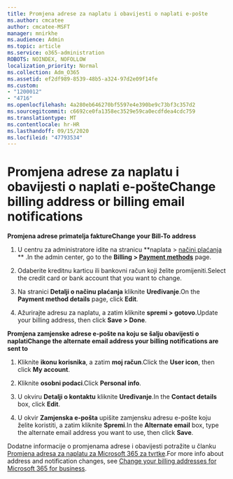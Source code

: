 ```yaml
---
title: Promjena adrese za naplatu i obavijesti o naplati e-pošte
ms.author: cmcatee
author: cmcatee-MSFT
manager: mnirkhe
ms.audience: Admin
ms.topic: article
ms.service: o365-administration
ROBOTS: NOINDEX, NOFOLLOW
localization_priority: Normal
ms.collection: Adm_O365
ms.assetid: ef2df989-8539-48b5-a324-97d2e09f14fe
ms.custom:
- "1200012"
- "4716"
ms.openlocfilehash: 4a280eb646270bf5597e4e390be9c73bf3c357d2
ms.sourcegitcommit: c6692ce0fa1358ec3529e59ca0ecdfdea4cdc759
ms.translationtype: MT
ms.contentlocale: hr-HR
ms.lasthandoff: 09/15/2020
ms.locfileid: "47793534"
---
```

# <a name="change-billing-address-or-billing-email-notifications"></a><span data-ttu-id="44526-102">Promjena adrese za naplatu i obavijesti o naplati e-pošte</span><span class="sxs-lookup"><span data-stu-id="44526-102">Change billing address or billing email notifications</span></span>

<span data-ttu-id="44526-103">**Promjena adrese primatelja fakture**</span><span class="sxs-lookup"><span data-stu-id="44526-103">**Change your Bill-To address**</span></span>

1. <span data-ttu-id="44526-104">U centru za administratore idite na stranicu \*\*naplata > [načini plaćanja](https://go.microsoft.com/fwlink/p/?linkid=2018806) \*\* .</span><span class="sxs-lookup"><span data-stu-id="44526-104">In the admin center, go to the **Billing > [Payment methods](https://go.microsoft.com/fwlink/p/?linkid=2018806)** page.</span></span>

2. <span data-ttu-id="44526-105">Odaberite kreditnu karticu ili bankovni račun koji želite promijeniti.</span><span class="sxs-lookup"><span data-stu-id="44526-105">Select the credit card or bank account that you want to change.</span></span>

3. <span data-ttu-id="44526-106">Na stranici **Detalji o načinu plaćanja** kliknite **Uređivanje**.</span><span class="sxs-lookup"><span data-stu-id="44526-106">On the **Payment method details** page, click **Edit**.</span></span>

4. <span data-ttu-id="44526-107">Ažurirajte adresu za naplatu, a zatim kliknite **spremi > gotovo**.</span><span class="sxs-lookup"><span data-stu-id="44526-107">Update your billing address, then click **Save > Done**.</span></span>

<span data-ttu-id="44526-108">**Promjena zamjenske adrese e-pošte na koju se šalju obavijesti o naplati**</span><span class="sxs-lookup"><span data-stu-id="44526-108">**Change the alternate email address your billing notifications are sent to**</span></span> 

1. <span data-ttu-id="44526-109">Kliknite **ikonu korisnika**, a zatim **moj račun**.</span><span class="sxs-lookup"><span data-stu-id="44526-109">Click the **User icon**, then click **My account**.</span></span>

2. <span data-ttu-id="44526-110">Kliknite **osobni podaci**.</span><span class="sxs-lookup"><span data-stu-id="44526-110">Click **Personal info**.</span></span>

3. <span data-ttu-id="44526-111">U okviru **Detalji o kontaktu** kliknite **Uređivanje**.</span><span class="sxs-lookup"><span data-stu-id="44526-111">In the **Contact details** box, click **Edit**.</span></span>

4. <span data-ttu-id="44526-112">U okvir **Zamjenska e-pošta** upišite zamjensku adresu e-pošte koju želite koristiti, a zatim kliknite **Spremi**.</span><span class="sxs-lookup"><span data-stu-id="44526-112">In the **Alternate email** box, type the alternate email address you want to use, then click **Save**.</span></span>

<span data-ttu-id="44526-113">Dodatne informacije o promjenama adrese i obavijesti potražite u članku [Promjena adresa za naplatu za Microsoft 365 za tvrtke](https://docs.microsoft.com/microsoft-365/commerce/billing-and-payments/change-your-billing-addresses?view=o365-worldwide).</span><span class="sxs-lookup"><span data-stu-id="44526-113">For more info about address and notification changes, see [Change your billing addresses for Microsoft 365 for business](https://docs.microsoft.com/microsoft-365/commerce/billing-and-payments/change-your-billing-addresses?view=o365-worldwide).</span></span>
